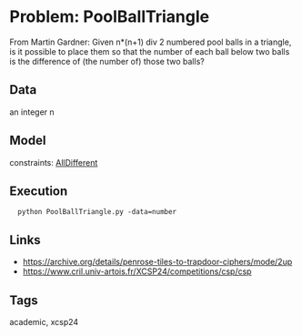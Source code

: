 # Problem: PoolBallTriangle

From Martin Gardner:
  Given n*(n+1) div 2 numbered pool balls in a triangle, is it possible to place them so that the number of each ball below
  two balls is the difference of (the number of) those two balls?

## Data
  an integer n

## Model
  constraints: [AllDifferent](https://pycsp.org/documentation/constraints/AllDifferent)

## Execution
```
  python PoolBallTriangle.py -data=number
```

## Links
  - https://archive.org/details/penrose-tiles-to-trapdoor-ciphers/mode/2up
  - https://www.cril.univ-artois.fr/XCSP24/competitions/csp/csp

## Tags
  academic, xcsp24
